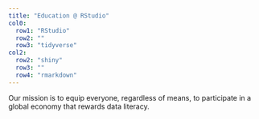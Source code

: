 ```yaml
---
title: "Education @ RStudio"
col0:
  row1: "RStudio"
  row2: ""
  row3: "tidyverse"
col2:
  row2: "shiny"
  row3: ""
  row4: "rmarkdown"
---
```


Our mission is to equip everyone, regardless of means, to participate in a global economy that rewards data literacy.
